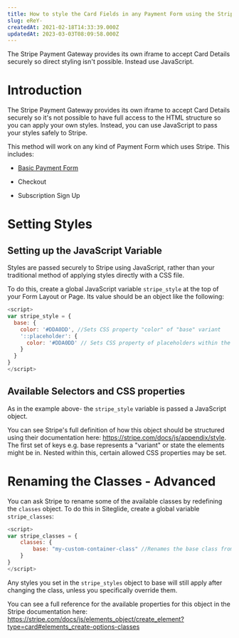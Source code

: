 ```yaml
---
title: How to style the Card Fields in any Payment Form using the Stripe Payment Gateway?
slug: eReY-
createdAt: 2021-02-18T14:33:39.000Z
updatedAt: 2023-03-03T08:09:58.000Z
---
```


The Stripe Payment Gateway provides its own iframe to accept Card Details securely so direct styling isn't possible. Instead use JavaScript.

# Introduction

The Stripe Payment Gateway provides its own iframe to accept Card Details securely so it's not possible to have full access to the HTML structure so you can apply your own styles. Instead, you can use JavaScript to pass your styles safely to Stripe.&#x20;

This method will work on any kind of Payment Form which uses Stripe. This includes:

*   [Basic Payment Form](https://developers.siteglide.com/basic-payment-forms-tutorial)

*   Checkout

*   Subscription Sign Up

# Setting Styles

## Setting up the JavaScript Variable

Styles are passed securely to Stripe using JavaScript, rather than your traditional method of applying styles directly with a CSS file.&#x20;

To do this, create a global JavaScript variable `stripe_style` at the top of your Form Layout or Page. Its value should be an object like the following:

```javascript
<script>
var stripe_style = {
  base: {
    color: '#DDA0DD', //Sets CSS property "color" of "base" variant
    '::placeholder': {
      color: '#DDA0DD' // Sets CSS property of placeholders within the "base" variant
    }
  }
}
</script>
```

## Available Selectors and CSS properties

As in the example above- the `stripe_style` variable is passed a JavaScript object.&#x20;

You can see Stripe's full definition of how this object should be structured using their documentation here: <https://stripe.com/docs/js/appendix/style>. The first set of keys e.g. base represents a "variant" or state the elements might be in. Nested within this, certain allowed CSS properties may be set.&#x20;

# Renaming the Classes - Advanced

You can ask Stripe to rename some of the available classes by redefining the `classes` object. To do this in Siteglide, create a global variable `stripe_classes`:

```javascript
<script>
var stripe_classes = {
    classes: {
        base: "my-custom-container-class" //Renames the base class from the default "StripeElement" to "my-custom-container-class". 
    }
}
</script>
```

Any styles you set in the `stripe_styles` object to base will still apply after changing the class, unless you specifically override them.&#x20;

You can see a full reference for the available properties for this object in the Stripe documentation here: <https://stripe.com/docs/js/elements_object/create_element?type=card#elements_create-options-classes>